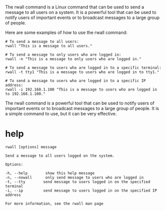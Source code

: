 # 

The rwall command is a Linux command that can be used to send a message to all users on a system. It is a powerful tool that can be used to notify users of important events or to broadcast messages to a large group of people.

Here are some examples of how to use the rwall command:

```
# To send a message to all users:
rwall "This is a message to all users."

# To send a message to only users who are logged in:
rwall -n "This is a message to only users who are logged in."

# To send a message to users who are logged in to a specific terminal:
rwall -t tty1 "This is a message to users who are logged in to tty1."

# To send a message to users who are logged in to a specific IP address:
rwall -i 192.168.1.100 "This is a message to users who are logged in to 192.168.1.100."
```

The rwall command is a powerful tool that can be used to notify users of important events or to broadcast messages to a large group of people. It is a simple command to use, but it can be very effective.

# help 

```
rwall [options] message

Send a message to all users logged on the system.

Options:

-h, --help        show this help message
-n, --nowall      only send message to users who are logged in
-t, --tty        send message to users logged in on the specified terminal
-i, --ip         send message to users logged in on the specified IP address

For more information, see the rwall man page
```

